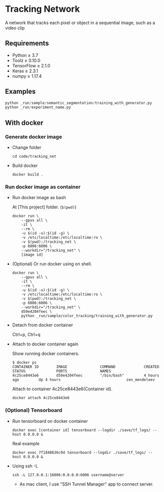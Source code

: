 # Tracking Network

A network that tracks each pixel or object in a sequential image, such as a video clip

## Requirements

* Python &ge; 3.7
* Toolz &ge; 0.10.0
* TensorFlow &ge; 2.1.0
* Keras &ge; 2.3.1
* numpy &ge; 1.17.4

## Examples

```python
python _run/sample/semantic_segmentation/training_with_generator.py
python _run/experiment_name.py
```

## With docker

### Generate docker image

* Change folder

    ```shell
    cd code/tracking_net
    ```

* Build docker

    ```shell
    docker build .
    ```

### Run docker image as container

* Run docker image as bash

    At [This project] folder. (`$(pwd)`)

    ```shell
    docker run \
        --gpus all \
        -it \
        --rm \
        -u $(id -u):$(id -g) \
        -v /etc/localtime:/etc/localtime:ro \
        -v $(pwd):/tracking_net \
        -p 6006:6006 \
        --workdir="/tracking_net" \
        [image id]
    ```

* (Optional) Or run docker using on shell.

    ```shell
    docker run \
        --gpus all \
        -it \
        --rm \
        -u $(id -u):$(id -g) \
        -v /etc/localtime:/etc/localtime:ro \
        -v $(pwd):/tracking_net \
        -p 6006:6006 \
        --workdir="/tracking_net" \
        d59e4204feec \
        python _run/sample/color_tracking/training_with_generator.py
    ```

* Detach from docker container

    Ctrl+p, Ctrl+q

* Attach to docker container again

    Show running docker containers.

    ```shell
    $ docker ps
    CONTAINER ID        IMAGE               COMMAND             CREATED             STATUS              PORTS               NAMES
    4c25ce8443e6        d59e4204feec        "/bin/bash"         4 hours ago         Up 4 hours                              zen_mendeleev
    ```

    Attach to container 4c25ce8443e6(Container id).

    ```shell
    docker attach 4c25ce8443e6
    ```

### (Optional) Tensorboard

* Run tensorboard on docker container

    ```shell
    docker exec [container id] tensorboard --logdir ./save/tf_logs/ --host 0.0.0.0 &
    ```

    Real example

    ```shell
    docker exec 7f1840636c9d tensorboard --logdir ./save/tf_logs/ --host 0.0.0.0 &
    ```

* Using ssh -L

    ```shell
    ssh -L 127.0.0.1:16006:0.0.0.0:6006 username@server
    ```

  * As mac client, I use "SSH Tunnel Manager" app to connect server.
